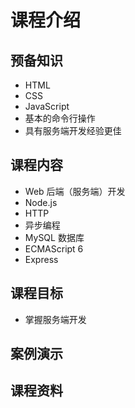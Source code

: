 # 课程介绍

## 预备知识

- HTML
- CSS
- JavaScript
- 基本的命令行操作
- 具有服务端开发经验更佳

## 课程内容

- Web 后端（服务端）开发
- Node.js
- HTTP
- 异步编程
- MySQL 数据库
- ECMAScript 6
- Express

## 课程目标

- 掌握服务端开发

## 案例演示

## 课程资料

